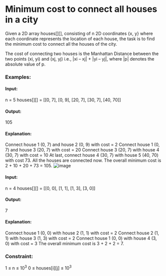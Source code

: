 # Minimum cost to connect all houses in a city
Given a 2D array houses[][], consisting of n 2D coordinates {x, y} where each coordinate represents the location of each house, the task is to find the minimum cost to connect all the houses of the city.

The cost of connecting two houses is the Manhattan Distance between the two points (xi, yi) and (xj, yj) i.e., |xi – xj| + |yi – yj|, where |p| denotes the absolute value of p.

### Examples:
#### Input:
n = 5 houses[][] = [[0, 7], [0, 9], [20, 7], [30, 7], [40, 70]]
#### Output:
105
#### Explanation:
Connect house 1 (0, 7) and house 2 (0, 9) with cost = 2
Connect house 1 (0, 7) and house 3 (20, 7) with cost = 20
Connect house 3 (20, 7) with house 4 (30, 7) with cost = 10 
At last, connect house 4 (30, 7) with house 5 (40, 70) with cost 73.
All the houses are connected now.
The overall minimum cost is 2 + 10 + 20 + 73 = 105.
![image](https://github.com/user-attachments/assets/110b0fa7-a811-4da6-b83c-d1cc68f05c2a)

#### Input:
n = 4 houses[][] = [[0, 0], [1, 1], [1, 3], [3, 0]]
#### Output: 
7
#### Explanation: 
Connect house 1 (0, 0) with house 2 (1, 1) with cost = 2
Connect house 2 (1, 1) with house 3 (1, 3) with cost = 2 
Connect house 1 (0, 0) with house 4 (3, 0) with cost = 3 
The overall minimum cost is 3 + 2 + 2 = 7.

### Constraint:
1 ≤ n ≤ $`10^3`$
0 ≤ houses[i][j] ≤ $`10^3`$




